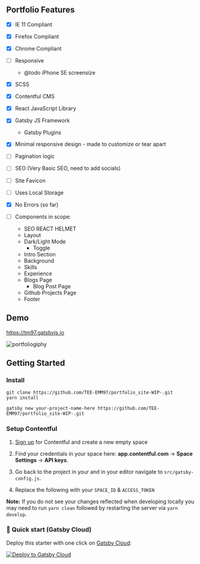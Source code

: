 


##  Portfolio Features

- [x] IE 11 Compliant
- [x] Firefox Compliant
- [x] Chrome Compliant
- [ ] Responsive
  - @todo iPhone SE screensize
- [x] SCSS
- [x] Contentful CMS 

- [x] React JavaScript Library
- [x] Gatsby JS Framework
  - Gatsby Plugins
- [x] Minimal responsive design - made to customize or tear apart
- [ ] Pagination logic
- [ ] SEO (Very Basic SEO, need to add socials)
- [ ] Site Favicon
- [ ] Uses Local Storage
- [x] No Errors (so far)
- [ ] Components in scope:
  - SEO REACT HELMET
  - Layout
  - Dark/Light Mode
    - Toggle
  - Intro Section
  - Background
  - Skills
  - Experience
  - Blogs Page
    - Blog Post Page 
  - Github Projects Page
  - Footer

## Demo

https://tm97.gatsbyjs.io

![portfoliogiphy](/Users/tm97/Documents/GitHub.nosync/portfolio_site-WIP-/src/images/portfoliogiphy.webp)









## Getting Started

### Install

```
git clone https://github.com/TEE-EMM97/portfolio_site-WIP-.git
yarn install
```

```
gatsby new your-project-name-here https://github.com/TEE-EMM97/portfolio_site-WIP-.git
```



### Setup Contentful

1.  [Sign up](https://www.contentful.com/sign-up/) for Contentful and create a new empty space

1.  Find your credentials in your space here: **app.contentful.com** → **Space Settings** → **API keys**.

1.  Go back to the project in your and in your editor navigate to `src/gatsby-config.js`.

1.  Replace the following with your `SPACE_ID` & `ACCESS_TOKEN`

**Note:** If you do not see your changes reflected when developing locally you may need to run `yarn clean` followed by restarting the server via `yarn develop`.



### 🚀 Quick start (Gatsby Cloud)

Deploy this starter with one click on [Gatsby Cloud](https://www.gatsbyjs.com/cloud/):

[<img src="https://www.gatsbyjs.com/deploynow.svg" alt="Deploy to Gatsby Cloud">](https://www.gatsbyjs.com/dashboard/deploynow?url=https://github.com/TEE-EMM97/portfolio_site-WIP-)